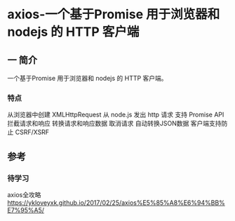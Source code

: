 # axios-一个基于Promise 用于浏览器和 nodejs 的 HTTP 客户端
## 一 简介
一个基于Promise 用于浏览器和 nodejs 的 HTTP 客户端。

### 特点
从浏览器中创建 XMLHttpRequest
从 node.js 发出 http 请求
支持 Promise API
拦截请求和响应
转换请求和响应数据
取消请求
自动转换JSON数据
客户端支持防止 CSRF/XSRF

## 参考
### 待学习
axios全攻略
https://ykloveyxk.github.io/2017/02/25/axios%E5%85%A8%E6%94%BB%E7%95%A5/